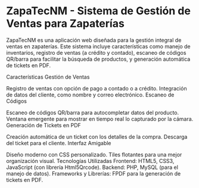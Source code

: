 # ZapaTecNM - Sistema de Gestión de Ventas para Zapaterías
ZapaTecNM es una aplicación web diseñada para la gestión integral de ventas en zapaterías. Este sistema incluye características como manejo de inventarios, registro de ventas (a crédito y contado), escaneo de códigos QR/barra para facilitar la búsqueda de productos, y generación automática de tickets en PDF.

Características
Gestión de Ventas

Registro de ventas con opción de pago a contado o a crédito.
Integración de datos del cliente, como nombre y correo electrónico.
Escaneo de Códigos

Escaneo de códigos QR/barra para autocompletar datos del producto.
Ventana emergente para mostrar en tiempo real lo capturado por la cámara.
Generación de Tickets en PDF

Creación automática de un ticket con los detalles de la compra.
Descarga del ticket para el cliente.
Interfaz Amigable

Diseño moderno con CSS personalizado.
Tiles flotantes para una mejor organización visual.
Tecnologías Utilizadas
Frontend: HTML5, CSS3, JavaScript (con librería Html5Qrcode).
Backend: PHP, MySQL (para el manejo de datos).
Frameworks y Librerías: FPDF para la generación de tickets en PDF.
